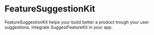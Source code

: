# FeatureSuggestionKit
FeatureSuggestionKit helps your build better a product trough your user suggestions. 
Integrate SuggestFeatureKit in your app.
